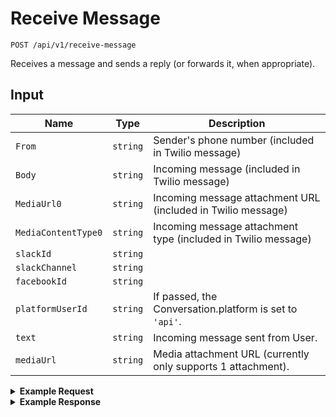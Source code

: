 # Receive Message

```
POST /api/v1/receive-message
```

Receives a message and sends a reply (or forwards it, when appropriate).


## Input

Name | Type | Description
--- | --- | ---
`From` | `string` | Sender's phone number (included in Twilio message)
`Body` | `string` | Incoming message (included in Twilio message)
`MediaUrl0` | `string` | Incoming message attachment URL (included in Twilio message)
`MediaContentType0` | `string` | Incoming message attachment type (included in Twilio message)
`slackId` | `string` |
`slackChannel` | `string` |
`facebookId` | `string` |
`platformUserId` | `string` | If passed, the Conversation.platform is set to `'api'`.
`text` | `string` | Incoming message sent from User.
`mediaUrl` | `string` | Media attachment URL (currently only supports 1 attachment).

<details>
<summary><strong>Example Request</strong></summary>

```
curl -X "POST" "http://localhost:5100/api/v1/receive-message" \
     -H "Content-Type: application/json; charset=utf-8" \
     -u puppet:totallysecret \
     -d $'{
  "MessageSid": "MM09a8f657567f807443191c1e7exxxxxx",
  "MediaUrl0": "http://bit.ly/2wkfrep",
  "From":  "+5555555555",
  "Body": "uhh",
  "MediaContentType0": "image/png"
}'

```

</details>

<details>
<summary><strong>Example Response</strong></summary>

```
{
  "data": {
    "inbound": [
      {
        "__v": 0,
        "updatedAt": "2017-08-31T19:21:47.556Z",
        "createdAt": "2017-08-31T19:21:47.556Z",
        "conversationId": "59a7203fc731160d31cfdad2",
        "campaignId": 2710,
        "topic": "campaign",
        "text": "menu",
        "direction": "inbound",
        "_id": "59a861cbf64c3e0902d956e7",
        "attachments": [
          {
            "contentType": "image/png",
            "url": "http://placekitten.com/g/800/600"
          }
        ]
      }
    ],
    "outbound": [
      {
        "__v": 0,
        "updatedAt": "2017-08-31T19:21:47.597Z",
        "createdAt": "2017-08-31T19:21:47.597Z",
        "conversationId": "59a7203fc731160d31cfdad2",
        "campaignId": 7656,
        "topic": "campaign_7656",
        "text": "Help us send letters of support to every mosque in the United States. \n\nWant to join Sincerely, Us?\n\nYes or No",
        "template": "askSignupMessage",
        "direction": "outbound-reply",
        "_id": "59a861cbf64c3e0902d956e8",
        "attachments": []
      }
    ]
  }
}
```
